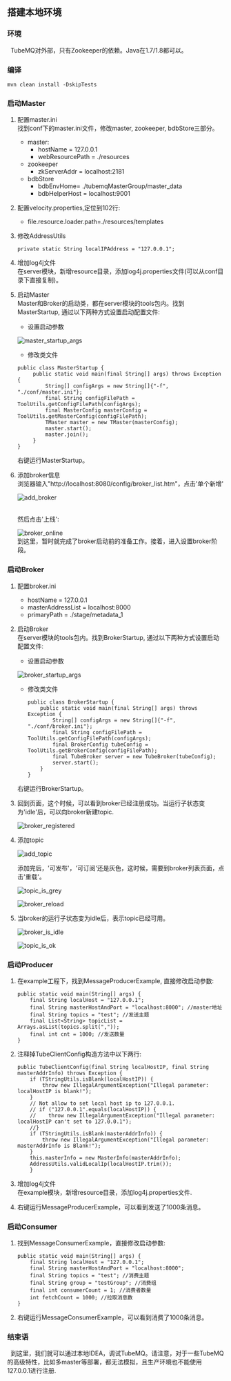 ## 搭建本地环境

### 环境
  &nbsp;&nbsp;TubeMQ对外部，只有Zookeeper的依赖。Java在1.7/1.8都可以。

### 编译
   ```
   mvn clean install -DskipTests
   ```  
### 启动Master 
   1. 配置master.ini
      <br>找到conf下的master.ini文件，修改master, zookeeper,  bdbStore三部分。
      - master:
        - hostName = 127.0.0.1
        - webResourcePath = ./resources
      - zookeeper
        - zkServerAddr = localhost:2181
      - bdbStore 
        - bdbEnvHome= ./tubemqMasterGroup/master_data
        - bdbHelperHost = localhost:9001
   
   2. 配置velocity.properties,定位到102行:
      - file.resource.loader.path=./resources/templates
   
   3. 修改AddressUtils
      ```
      private static String localIPAddress = "127.0.0.1";
      ```
   
   4. 增加log4j文件
      <br>在server模块，新增resource目录，添加log4j.properties文件(可以从conf目录下直接复制)。
   
   5. 启动Master
      <br>Master和Broker的启动类，都在server模块的tools包内。找到MasterStartup, 通过以下两种方式设置启动配置文件:
      - 设置启动参数
      
      ![master_startup_args](standalone_setup_img/master_startup_args.jpg)
      - 修改类文件
      ```
      public class MasterStartup {
           public static void main(final String[] args) throws Exception {
               String[] configArgs = new String[]{"-f", "./conf/master.ini"};
               final String configFilePath = ToolUtils.getConfigFilePath(configArgs);
               final MasterConfig masterConfig = ToolUtils.getMasterConfig(configFilePath);
               TMaster master = new TMaster(masterConfig);
               master.start();
               master.join();
           }
      }
      ```
      右键运行MasterStartup。
   
   6. 添加broker信息
      <br>浏览器输入"http://localhost:8080/config/broker_list.htm"，点击'单个新增'
      
      ![add_broker](standalone_setup_img/add_broker.jpg)   
      
      <br>然后点击'上线':
      
      ![broker_online](standalone_setup_img/broker_online.jpg)
      <br>到这里，暂时就完成了broker启动前的准备工作。接着，进入设置broker阶段。

### 启动Broker
   1. 配置broker.ini
      - hostName = 127.0.0.1
      - masterAddressList = localhost:8000
      - primaryPath = ./stage/metadata_1
   
   2. 启动Broker
      <br>在server模块的tools包内。找到BrokerStartup, 通过以下两种方式设置启动配置文件:
      
      - 设置启动参数
      
      ![broker_startup_args](standalone_setup_img/broker_startup_args.jpg)
      
      - 修改类文件
        ```
        public class BrokerStartup {
            public static void main(final String[] args) throws Exception {
                String[] configArgs = new String[]{"-f", "./conf/broker.ini"};
                final String configFilePath = ToolUtils.getConfigFilePath(configArgs);
                final BrokerConfig tubeConfig = ToolUtils.getBrokerConfig(configFilePath);
                final TubeBroker server = new TubeBroker(tubeConfig);
                server.start();
            }
        }
        ```
      右键运行BrokerStartup。
      
   3. 回到页面，这个时候，可以看到broker已经注册成功。当运行子状态变为'idle'后，可以向broker新建topic.
      
      ![broker_registered](standalone_setup_img/broker_registered.jpg) 
     
   4. 添加topic
   
      ![add_topic](standalone_setup_img/add_topic.jpg)   
      
      添加完后，'可发布'，'可订阅'还是灰色，这时候，需要到broker列表页面，点击'重载'。
      
      ![topic_is_grey](standalone_setup_img/topic_is_grey.jpg)  
      
      ![broker_reload](standalone_setup_img/broker_reload.jpg)  
   
   5. 当broker的运行子状态变为idle后，表示topic已经可用。
      
      ![broker_is_idle](standalone_setup_img/broker_is_idle.jpg)  
      
      ![topic_is_ok](standalone_setup_img/topic_is_ok.jpg) 
     
### 启动Producer
   1. 在example工程下，找到MessageProducerExample, 直接修改启动参数:
      ```
      public static void main(String[] args) {
          final String localHost = "127.0.0.1";
          final String masterHostAndPort = "localhost:8000"; //master地址
          final String topics = "test"; //发送主题
          final List<String> topicList = Arrays.asList(topics.split(","));
          final int cnt = 1000; //发送数量
      }       
      ``` 
   
   2. 注释掉TubeClientConfig构造方法中以下两行:
      ``` 
      public TubeClientConfig(final String localHostIP, final String masterAddrInfo) throws Exception {
          if (TStringUtils.isBlank(localHostIP)) {
              throw new IllegalArgumentException("Illegal parameter: localHostIP is blank!");
          }
          // Not allow to set local host ip to 127.0.0.1.
          // if ("127.0.0.1".equals(localHostIP)) {
          //    throw new IllegalArgumentException("Illegal parameter: localHostIP can't set to 127.0.0.1");
          //}
          if (TStringUtils.isBlank(masterAddrInfo)) {
              throw new IllegalArgumentException("Illegal parameter: masterAddrInfo is Blank!");
          }
          this.masterInfo = new MasterInfo(masterAddrInfo);
          AddressUtils.validLocalIp(localHostIP.trim());
          }
      ```    
   3. 增加log4j文件
      <br>在example模块，新增resource目录，添加log4j.properties文件.
   
   4. 右键运行MessageProducerExample，可以看到发送了1000条消息。  

### 启动Consumer
   1. 找到MessageConsumerExample，直接修改启动参数:
      ```
      public static void main(String[] args) {
          final String localHost = "127.0.0.1";
          final String masterHostAndPort = "localhost:8000";
          final String topics = "test"; //消费主题
          final String group = "testGroup"; //消费组
          final int consumerCount = 1; //消费者数量
          int fetchCount = 1000; //拉取消息数
      }        
      ```  
   2. 右键运行MessageConsumerExample，可以看到消费了1000条消息。    
   
### 结束语
   &nbsp;&nbsp;到这里，我们就可以通过本地IDEA，调试TubeMQ。请注意，对于一些TubeMQ的高级特性，比如多master等部署，都无法模拟，且生产环境也不能使用127.0.0.1进行注册.  